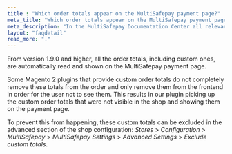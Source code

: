 ```yaml
---
title : "Which order totals appear on the MultiSafepay payment page?"
meta_title: "Which order totals appear on the MultiSafepay payment page? - MultiSafepay Documentation Center"
meta_description: "In the MultiSafepay Documentation Center all relevant information regarding our Plugins and API. As well as Support pages for Payment Method, Tools and General Questions. You can also find the contact details of our Support Team and Integration Team."
layout: "faqdetail"
read_more: "."
---
```


From version 1.9.0 and higher, all the order totals, including custom ones, are automatically read and shown on the MultiSafepay payment page.

Some Magento 2 plugins that provide custom order totals do not completely remove these totals from the order and only remove them from the frontend in order for the user not to see them. This results in our plugin picking up the custom order totals that were not visible in the shop and showing them on the payment page. 

To prevent this from happening, these custom totals can be excluded in the advanced section of the shop configuration: _Stores_ > _Configuration_ > _MultiSafepay_ > _MultiSafepay Settings_ > _Advanced Settings_ > _Exclude custom totals_.
